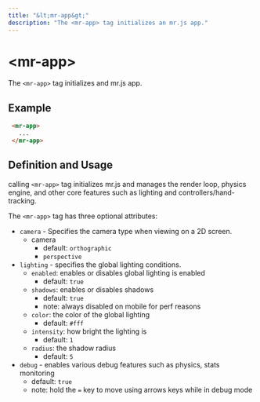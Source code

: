 ```yaml
---
title: "&lt;mr-app&gt;"
description: "The <mr-app> tag initializes an mr.js app."
---
```

# &lt;mr-app&gt;

The `<mr-app>` tag initializes and mr.js app.

## Example

```html
 <mr-app>
   ...
 </mr-app>
```

## Definition and Usage

calling `<mr-app>` tag initializes mr.js and manages the render loop, physics engine, and other core features such as lighting and controllers/hand-tracking. 

The `<mr-app>` tag has three optional attributes:

* `camera` - Specifies the camera type when viewing on a 2D screen.
  * camera
    * default: `orthographic`
    * `perspective`
* `lighting` - specifies the global lighting conditions.
  * `enabled`: enables or disables global lighting is enabled
    * default: `true`
  * `shadows`: enables or disables shadows
    * default: `true`
    * note: always disabled on mobile for perf reasons
  * `color`: the color of the global lighting
    * default: `#fff`
  * `intensity`: how bright the lighting is
    * default: `1`
  * `radius`: the shadow radius
    * default: `5`
* `debug` - enables various debug features such as physics, stats monitoring
  * default: `true`
  * note: hold the `=` key to move using arrows keys while in debug mode